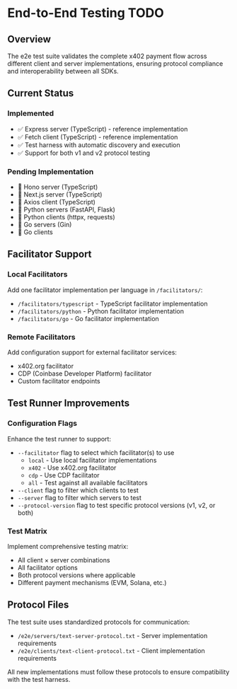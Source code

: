 # End-to-End Testing TODO

## Overview

The e2e test suite validates the complete x402 payment flow across different client and server implementations, ensuring protocol compliance and interoperability between all SDKs.

## Current Status

### Implemented
- ✅ Express server (TypeScript) - reference implementation
- ✅ Fetch client (TypeScript) - reference implementation
- ✅ Test harness with automatic discovery and execution
- ✅ Support for both v1 and v2 protocol testing

### Pending Implementation
- 🔄 Hono server (TypeScript)
- 🔄 Next.js server (TypeScript)
- 🔄 Axios client (TypeScript)
- 🔄 Python servers (FastAPI, Flask)
- 🔄 Python clients (httpx, requests)
- 🔄 Go servers (Gin)
- 🔄 Go clients

## Facilitator Support

### Local Facilitators
Add one facilitator implementation per language in `/facilitators/`:
- `/facilitators/typescript` - TypeScript facilitator implementation
- `/facilitators/python` - Python facilitator implementation
- `/facilitators/go` - Go facilitator implementation

### Remote Facilitators
Add configuration support for external facilitator services:
- x402.org facilitator
- CDP (Coinbase Developer Platform) facilitator
- Custom facilitator endpoints

## Test Runner Improvements

### Configuration Flags
Enhance the test runner to support:
- `--facilitator` flag to select which facilitator(s) to use
  - `local` - Use local facilitator implementations
  - `x402` - Use x402.org facilitator
  - `cdp` - Use CDP facilitator
  - `all` - Test against all available facilitators
- `--client` flag to filter which clients to test
- `--server` flag to filter which servers to test
- `--protocol-version` flag to test specific protocol versions (v1, v2, or both)

### Test Matrix
Implement comprehensive testing matrix:
- All client × server combinations
- All facilitator options
- Both protocol versions where applicable
- Different payment mechanisms (EVM, Solana, etc.)

## Protocol Files

The test suite uses standardized protocols for communication:
- `/e2e/servers/text-server-protocol.txt` - Server implementation requirements
- `/e2e/clients/text-client-protocol.txt` - Client implementation requirements

All new implementations must follow these protocols to ensure compatibility with the test harness.